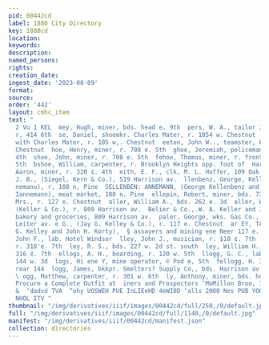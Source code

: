 ```yaml
---
pid: 00442cd
label: 1880 City Directory
key: 1880cd
location: 
keywords: 
description: 
named_persons: 
rights: 
creation_date: 
ingest_date: '2023-08-09'
format: 
source: 
order: '442'
layout: cmhc_item
text: "                                                                               KEE
  2 Vu 1 KEL  mey, Hugh, miner, bds. head e. 9th  pers, W. A., tailor J. B, Buhr,
  r, 414 6th  se, Daniel, shoemkr. Charles Mater, r. 1054 w. Chestnut  80, Thomas,
  with Charles Mater, r. 105 w,. Chestnut  eeton, John W.., teamster, bds. 4084 w.
  Chestnut  hoe, Henry, miner, r. 708 e. 5th  ghoe, Jeremiah, policeman, r. 133 e.
  4th  shoe, John, miner, r. 708 e. 5th  fehoe, Thomas, miner, r. front of 404 e.
  5th  bshoe, William, carpenter, r. Brooklyn Heights opp. foot of  Harrison av.  piser,
  Aaron, miner, r. 320 ¢. 4th  eith, E. F., clk, M. L. Hoffer, 109 Oak  slheimer,
  J. B., (Siegel, Kern & Co.), 519 Harrison av.  llenbenz, George, Kellenbens & I
  nemanu), r, 108 n, Pine  SELLENBEN: ANNEMANN, (George Kellenbenz and Charles W.
  Iannemann), meat market, 108 n. Pine  ellepin, Robert, miner, bds. 731 ¢. 7th  feller,
  Mrs., r. 127 e. Chestnut  aller, William A., bds. 262 e. 3d  aller, William A.,
  (Keller & Co.), r. 809 Harrison av.  Belier & Co.,.W. A. Keller and J. ©. Stewart),
  bakery and groceries, 809 Harrison av.  paler, George, wks. Gas Co., bds. s. end
  Leiter av. e G., (Jay G. Kelley & Co.), r. 117 e. Chestnut  ar EY, TAY @ & CO, (Jay
  G. Kelley and John H. Korty),  § assayers and mining ene Neer 117 e. Chestnut  telley,
  John F., lab. Hotel Windsor  lley, John J., musician, r. $18 ¢. 7th  ley, Mary Mrs.,
  r. 318'e. 7th  ley, R. S., bds. 227 w. 2d st. south  ley, William H., printer, r.
  316 ¢. 7th  ellogs, A. H., boarding, r. 120 w. 5th  llogg, G. C., lab. ., T. rear
  144 w. 3d  logs, Hi ene Y, mine operator, © Pod e, 5th  fellogg, H. 3., lab., r.
  rear 144  logg, James, bkkpr. Smelters? Supply Co,, bds. Harrison av.  i. cor. 12th
  \ ogg, Matthew, carpenter, r. 301 w. 6th  ly, Anthony, miner, bds. head e. 7th           Can
  Procure a Complete Outfit at  iners and Prospectors ‘MoMillon Broo, 100 W. Cheat
  &  ‘dadvd TVA  “ohy UOSWEH PUE InLIEeHD 4eWI0D ‘alls 2000 Nes PUB YOO S UPTININAVT
  NHOL ITV "
thumbnail: "/img/derivatives/iiif/images/00442cd/full/250,/0/default.jpg"
full: "/img/derivatives/iiif/images/00442cd/full/1140,/0/default.jpg"
manifest: "/img/derivatives/iiif/00442cd/manifest.json"
collection: directories
---
```

